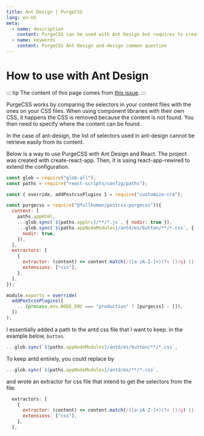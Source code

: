 ```yaml
---
title: Ant Design | PurgeCSS
lang: en-US
meta:
  - name: description
    content: PurgeCSS can be used with Ant Design but requires to create a custom CSS extractor.
  - name: keywords
    content: PurgeCSS Ant Design and-design common question
---
```


# How to use with Ant Design

::: tip
The content of this page comes from [this issue](https://github.com/FullHuman/purgecss/issues/172#issuecomment-637045325).
:::

PurgeCSS works by comparing the selectors in your content files with the ones on your CSS files. When using component libraries with their own CSS, it happens the CSS is removed because the content is not found. You then need to specify where the content can be found.

In the case of ant-design, the list of selectors used in ant-design cannot be retrieve easily from its content.

Below is a way to use PurgeCSS with Ant Design and React.
The project was created with create-react-app. Then, it is using react-app-rewired to extend the configuration.


```js
const glob = require("glob-all");
const paths = require("react-scripts/config/paths");

const { override, addPostcssPlugins } = require("customize-cra");

const purgecss = require("@fullhuman/postcss-purgecss")({
  content: [
    paths.appHtml,
    ...glob.sync(`${paths.appSrc}/**/*.js`, { nodir: true }),
    ...glob.sync(`${paths.appNodeModules}/antd/es/button/**/*.css`, {
      nodir: true,
    }),
  ],
  extractors: [
    {
      extractor: (content) => content.match(/([a-zA-Z-]+)(?= {)/g) || [],
      extensions: ["css"],
    },
  ],
});

module.exports = override(
  addPostcssPlugins([
    ...(process.env.NODE_ENV === "production" ? [purgecss] : []),
  ])
);
```

I essentially added a path to the antd css file that I want to keep. in the example below, `button`.

```js
...glob.sync(`${paths.appNodeModules}/antd/es/button/**/*.css`,
```

To keep antd entirely, you could replace by
```js
...glob.sync(`${paths.appNodeModules}/antd/es/**/*.css`,
```

and wrote an extractor for css file that intend to get the selectors from the file:
```js
  extractors: [
    {
      extractor: (content) => content.match(/([a-zA-Z-]+)(?= {)/g) || [],
      extensions: ["css"],
    },
  ],
```
